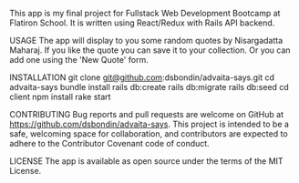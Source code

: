 This app is my final project for Fullstack Web Development Bootcamp at Flatiron School. It is written using React/Redux with Rails API backend.

USAGE
The app will display to you some random quotes by Nisargadatta Maharaj. If you like the quote you can save it to your collection. Or you can add one using the 'New Quote' form.

INSTALLATION
git clone git@github.com:dsbondin/advaita-says.git
cd advaita-says
bundle install
rails db:create
rails db:migrate
rails db:seed
cd client
npm install
rake start

CONTRIBUTING
Bug reports and pull requests are welcome on GitHub at https://github.com/dsbondin/advaita-says. This project is intended to be a safe, welcoming space for collaboration, and contributors are expected to adhere to the Contributor Covenant code of conduct.

LICENSE
The app is available as open source under the terms of the MIT License.

